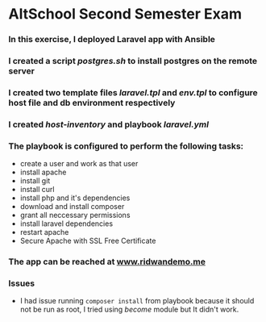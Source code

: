 # AltSchool Second Semester Exam

### In this exercise, I deployed Laravel app with Ansible

### I created a script _postgres.sh_ to install postgres on the remote server

### I created two template files _laravel.tpl_ and _env.tpl_ to configure host file and db environment respectively

### I created _host-inventory_ and playbook _laravel.yml_

### The playbook is configured to perform the following tasks:
- create a user and work as that user
- install apache
- install git
- install curl
- install php and it's dependencies
- download and install composer
- grant all neccessary permissions
- install laravel dependencies
- restart apache
- Secure Apache with SSL Free Certificate

### The app can be reached at www.ridwandemo.me

### Issues
- I had issue running `composer install` from playbook because it should not be run as root, I tried using _become_ module but It didn't work. 

